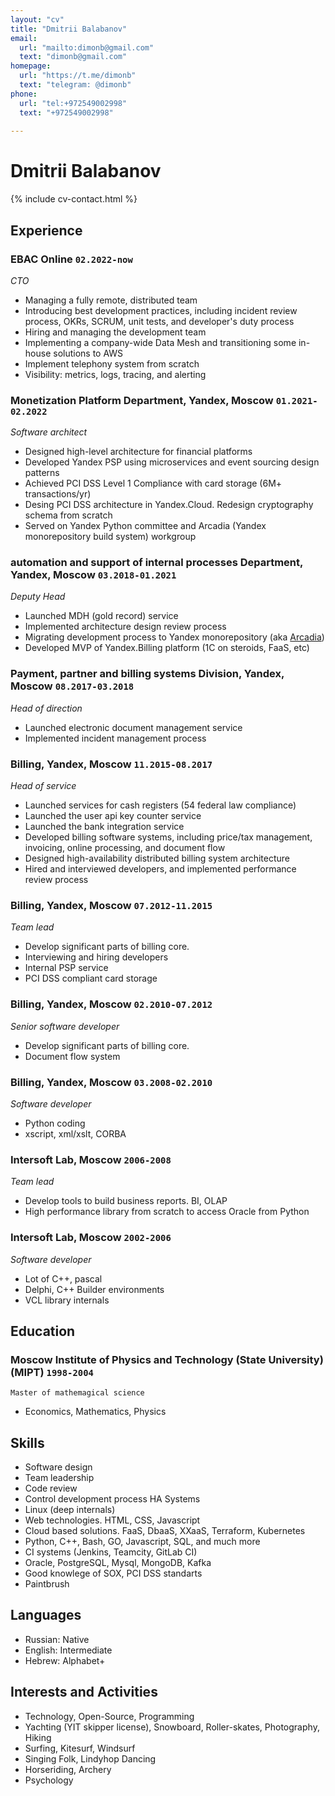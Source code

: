 ```yaml
---
layout: "cv"
title: "Dmitrii Balabanov"
email:
  url: "mailto:dimonb@gmail.com"
  text: "dimonb@gmail.com"
homepage:
  url: "https://t.me/dimonb"
  text: "telegram: @dimonb"
phone:
  url: "tel:+972549002998"
  text: "+972549002998"
  
---
```


# Dmitrii Balabanov

<!--
include contact information from the front matter
Supported arguments:
    - homepage: url, text
    - phone
    - email
-->

{% include cv-contact.html %}

## Experience

### **EBAC Online** `02.2022-now`
_CTO_<br>
- Managing a fully remote, distributed team
- Introducing best development practices, including incident review process, OKRs, SCRUM, unit tests, and developer's duty process
- Hiring and managing the development team
- Implementing a company-wide Data Mesh and transitioning some in-house solutions to AWS
- Implement telephony system from scratch
- Visibility: metrics, logs, tracing, and alerting

### **Monetization Platform Department, Yandex, Moscow** `01.2021-02.2022`
_Software architect_<br>
- Designed high-level architecture for financial platforms
- Developed Yandex PSP using microservices and event sourcing design patterns
- Achieved PCI DSS Level 1 Compliance with card storage (6M+ transactions/yr)
- Desing PCI DSS architecture in Yandex.Cloud. Redesign cryptography schema from scratch
- Served on Yandex Python committee and Arcadia (Yandex monorepository build system) workgroup

### **automation and support of internal processes Department, Yandex, Moscow** `03.2018-01.2021`
_Deputy Head_<br>
- Launched MDH (gold record) service
- Implemented architecture design review process
- Migrating development process to Yandex monorepository (aka <a href="https://habr.com/ru/company/yandex/blog/482926/">Arcadia</a>)
- Developed MVP of Yandex.Billing platform (1C on steroids, FaaS, etc)

### **Payment, partner and billing systems Division, Yandex, Moscow** `08.2017-03.2018`
_Head of direction_<br>
- Launched electronic document management service
- Implemented incident management process

### **Billing, Yandex, Moscow** `11.2015-08.2017` 
_Head of service_<br>
- Launched services for cash registers (54 federal law compliance)
- Launched the user api key counter service
- Launched the bank integration service
- Developed billing software systems, including price/tax management, invoicing, online processing, and document flow
- Designed high-availability distributed billing system architecture
- Hired and interviewed developers, and implemented performance review process

<div style="page-break-after: always;"></div>

### **Billing, Yandex, Moscow** `07.2012-11.2015`
_Team lead_<br>
- Develop significant parts of billing core. 
- Interviewing and hiring developers
- Internal PSP service
- PCI DSS compliant card storage

### **Billing, Yandex, Moscow** `02.2010-07.2012`
_Senior software developer_<br>
- Develop significant parts of billing core.
- Document flow system

### **Billing, Yandex, Moscow** `03.2008-02.2010`
_Software developer_<br>
- Python coding
- xscript, xml/xslt, CORBA

### **Intersoft Lab, Moscow** `2006-2008`
_Team lead_<br>
- Develop tools to build business reports. BI, OLAP
- High performance library from scratch to access Oracle from Python

### **Intersoft Lab, Moscow** `2002-2006`
_Software developer_<br>
- Lot of C++, pascal
- Delphi, C++ Builder environments
- VCL library internals

<div style="page-break-after: always;"></div>

## Education

### **Moscow Institute of Physics and Technology (State University) (MIPT)** `1998-2004`
```
Master of mathemagical science
```
- Economics, Mathematics, Physics

## Skills
- Software design
- Team leadership
- Code review
- Control development process HA Systems
- Linux (deep internals)
- Web technologies. HTML, CSS, Javascript
- Cloud based solutions. FaaS, DbaaS, XXaaS, Terraform, Kubernetes
- Python, C++, Bash, GO, Javascript, SQL,  and much more
- CI systems (Jenkins, Teamcity, GitLab CI)
- Oracle, PostgreSQL, Mysql, MongoDB, Kafka
- Good knowlege of SOX, PCI DSS standarts
- Paintbrush

## Languages
- Russian: Native
- English: Intermediate
- Hebrew: Alphabet+

## Interests and Activities
- Technology, Open-Source, Programming
- Yachting (YIT skipper license), Snowboard, Roller-skates, Photography, Hiking
- Surfing, Kitesurf, Windsurf
- Singing Folk, Lindyhop Dancing
- Horseriding, Archery
- Psychology
